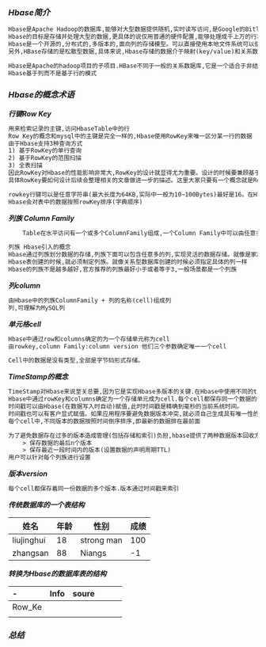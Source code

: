 ### _Hbase简介_

```xml
Hbase是Apache Hadoop的数据库,能够对大型数据提供随机,实时读写访问,是Google的BitTable的开源实现。
Hbase的目标是存储并处理大型的数据,更具体的说仅用普通的硬件配置,能够处理成千上万的行和列所组成的大型数据库。
Hbase是一个开源的,分布式的,多版本的,面向列的存储模型。可以直接使用本地文件系统可以使用Hadoop的HDFS文件存储系统。为了提高数据的可靠性和系统的健壮性,并且发挥Hbase处理大型数据的能力,还是使用HDFS作为文件存储系统更佳。
另外,HBase存储的是松散型数据,具体来说,Hbase存储的数据介于映射(key/value)和关系数据之间.

Hbase是Apache的hadoop项目的子项目.HBase不同于一般的关系数据库,它是一个适合于非结构化数据存储的数据库。
Hbase基于列而不是基于行的模式

```









### _Hbase的概念术语_





***行键Row Key***

```xml
用来检索记录的主键,访问HbaseTable中的行
Row Key的概念和mysql中的主键是完全一样的,Hbase使用RowKey来唯一区分某一行的数据
由于Hbase支持3种查询方式
1) 基于RowKey的单行查询
2) 基于RowKey的范围扫描
3) 全表扫描
因此RowKey对Hbase的性能影响非常大,RowKey的设计就显得尤为重要。设计的时候要兼顾基于RowKey的单行查询也要键入RowKey的范围扫描。
具体RowKey要如何设计后续会整理相关的文章做进一步的描述。这里大家只要有一个概念就是RowKey的设计极为重要

rowkey行键可以是任意字符串(最大长度为64KB,实际中一般为10~100Bytes)最好是16。在Hbase内部,rowKey保存为字节数组。
Hbase会对表中的数据按照rowKey排序(字典顺序)
```

***列族 Column Family***

```xml
	Table在水平访问有一个或多个ColumnFamily组成,一个Column Family中可以由任意多个Column组成,即ColumnFamily支持动态扩展,无需预先定义Column的数量以及类型,所有Column均以二进制格式存储,用户需要自行进行类型转换。

列族 Hbase引入的概念
Hbase通过列族划分数据的存储,列族下面可以包含任意多的列,实现灵活的数据存储。就像是家族的概念,一个家族是由很多个家庭组成。列族也类似,列族由一个一个的列组成(任意多)。
Hbase表创建的时候,就必须制定列族。就像关系型数据库创建的时候必须指定具体的列一样
Hbase的列族不是越多越好,官方推荐的列族最好小于或者等于3,一般场景都是一个列族
```

***列column***

```xml
由Hbase中的列族ColumnFamily + 列的名称(cell)组成列
列,可理解为MySQL列
```

***单元格cell***

```xml
Hbase中通过row和columns确定的为一个存储单元称为cell
由rowkey,column Family:column version 他们三个参数确定唯一一个cell

Cell中的数据是没有类型,全部是字节码形式存储。
```

***TimeStamp的概念***

```xml
TimeStamp对Hbase来说至关总要,因为它是实现Hbase多版本的关键.在Hbase中使用不同的timestamp来标识相同的rowKey行对应的不同版本的数据
Hbase中通过rowKey和columns确定为一个存储单元成为cell.每个cell都保存同一个数据的多个版本。版本通过时间戳来索引。时间戳的类型是64位整型。
时间戳可以由Hbase(在数据写入时自动)赋值,此时时间戳是精确到毫秒的当前系统时间。
时间戳也可以有客户显式赋值。如果应用程序要避免数据版本冲突,就必须自己生成具有唯一性的时间戳。
每个cell中,不同版本的数据按照时间倒序排序,即最新的数据排在最前面

为了避免数据存在过多的版本造成管理(包括存储和索引)负担,hbase提供了两种数据版本回收方式
	> 保存数据的最后n个版本
	> 保存最近一段时间内的版本(设置数据的声明周期TTL)
用户可以针对每个列族进行设置
```



***版本version***

```xml
每个cell都保存着同一份数据的多个版本.版本通过时间戳来索引
```



***传统数据库的一个表结构***

| 姓名       | 年龄 | 性别       | 成绩 |
| ---------- | ---- | ---------- | ---- |
| liujinghui | 18   | strong man | 100  |
| zhangsan   | 88   | Niangs     | -1   |

***转换为Hbase的数据库表的结构***

| -      | Info | soure |      |      |      |
| :----- | ---- | ----- | ---- | ---- | ---- |
| Row_Ke |      |       |      |      |      |
|        |      |       |      |      |      |





















































### _总结_